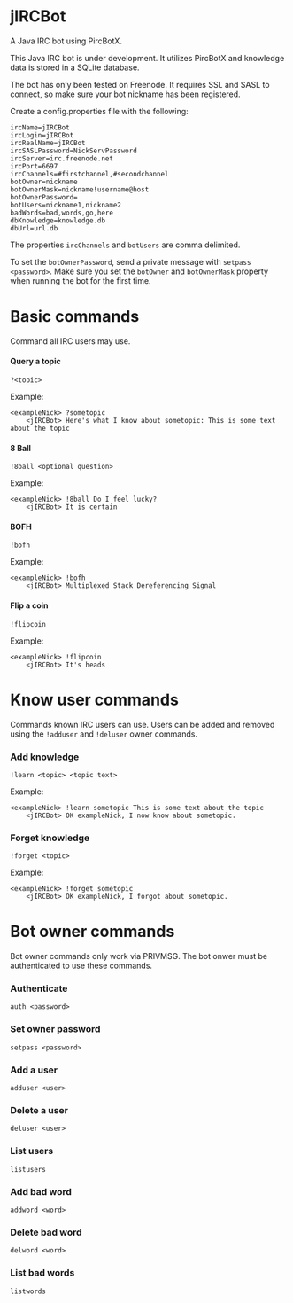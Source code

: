 # jIRCBot
A Java IRC bot using PircBotX.

This Java IRC bot is under development. It utilizes PircBotX and knowledge data is stored in a SQLite database.

The bot has only been tested on Freenode. It requires SSL and SASL to connect, so make sure your bot nickname has been registered.

Create a config.properties file with the following:

    ircName=jIRCBot
    ircLogin=jIRCBot
    ircRealName=jIRCBot
    ircSASLPassword=NickServPassword
    ircServer=irc.freenode.net
    ircPort=6697
    ircChannels=#firstchannel,#secondchannel
    botOwner=nickname
    botOwnerMask=nickname!username@host
    botOwnerPassword=
    botUsers=nickname1,nickname2
    badWords=bad,words,go,here
    dbKnowledge=knowledge.db
    dbUrl=url.db

The properties `ircChannels` and `botUsers` are comma delimited.

To set the `botOwnerPassword`, send a private message with `setpass <password>`. Make sure you set the `botOwner` and `botOwnerMask` property when running the bot for the first time.

# Basic commands
Command all IRC users may use.

#### Query a topic

    ?<topic>

Example:

    <exampleNick> ?sometopic
        <jIRCBot> Here's what I know about sometopic: This is some text about the topic

#### 8 Ball

    !8ball <optional question>

Example:

    <exampleNick> !8ball Do I feel lucky?
        <jIRCBot> It is certain
    
#### BOFH

    !bofh
    
Example:

    <exampleNick> !bofh
        <jIRCBot> Multiplexed Stack Dereferencing Signal
    
#### Flip a coin

    !flipcoin
    
Example:

    <exampleNick> !flipcoin
        <jIRCBot> It's heads

# Know user commands
Commands known IRC users can use. Users can be added and removed using the `!adduser` and `!deluser` owner commands.

### Add knowledge

    !learn <topic> <topic text>
    
Example:

    <exampleNick> !learn sometopic This is some text about the topic
        <jIRCBot> OK exampleNick, I now know about sometopic.
    
### Forget knowledge

    !forget <topic>
    
Example:

    <exampleNick> !forget sometopic 
        <jIRCBot> OK exampleNick, I forgot about sometopic.

# Bot owner commands
Bot owner commands only work via PRIVMSG. The bot onwer must be authenticated to use these commands.

### Authenticate

    auth <password>

### Set owner password

    setpass <password>
    
### Add a user

    adduser <user>
      
### Delete a user

    deluser <user>
    
### List users

    listusers

### Add bad word

    addword <word>
    
### Delete bad word

    delword <word>
    
### List bad words

    listwords
